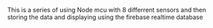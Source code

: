This is a series of using Node mcu with 8 differrent sensors and then storing the data and displaying using the firebase realtime database